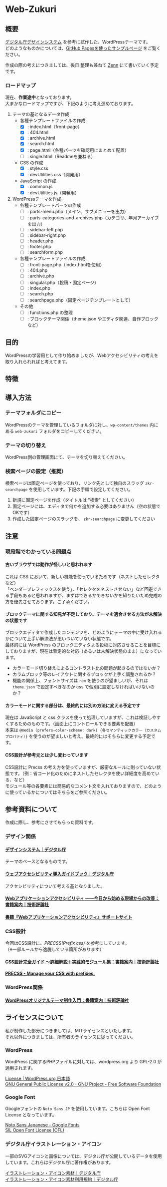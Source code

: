 # Web-Zukuri

## 概要

[デジタル庁デザインシステム](https://www.digital.go.jp/policies/servicedesign/designsystem) を参考に試作した、WordPressテーマです。  
どのようなものかについては、[GitHub Pagesを使ったサンプルページ](https://nonaka101.github.io/web-zukuri/) をご覧ください。

作成の際の考えにつきましては、後日 整理も兼ねて [Zenn](https://zenn.dev/nonaka101) にて書いていく予定です。

### ロードマップ

現在、**作業途中**となっております。  
大まかなロードマップですが、下記のように考え進めております。

1. テーマの基となるデータ作成
	+ 各種テンプレートファイルの作成
		- [x] : index.html（front-page）
		- [x] : 404.html
		- [x] : archive.html
		- [x] : search.html
		- [x] : page.html（各種パーツを確認用にまとめて配置）
		- [ ] : single.html（Readmeを兼ねる）
	+ CSS の作成
		- [x] : style.css
		- [x] : devUtilities.css（開発用）
	+ JavaScript の作成
		- [x] : common.js
		- [x] : devUtilities.js（開発用）
2. WordPressテーマを作成
	+ 各種テンプレートパーツの作成
		- [ ] : parts-menu.php（メイン、サブメニューを出力）
		- [ ] : parts-categories-and-archives.php（カテゴリ、年月アーカイブを出力）
		- [ ] : sidebar-left.php
		- [ ] : sidebar-right.php
		- [ ] : header.php
		- [ ] : footer.php
		- [ ] : searchform.php
	+ 各種テンプレートファイルの作成
		- [ ] : front-page.php（index.htmlを使用）
		- [ ] : 404.php
		- [ ] : archive.php
		- [ ] : singular.php（投稿・固定ページ）
		- [ ] : index.php
		- [ ] : search.php
		- [ ] : searchpage.php（固定ページテンプレートとして）
	+ その他
		- [ ] : functions.php の整理
		- [ ] : ブロックテーマ関係（theme.json やエディタ関連、自作ブロックなど）

## 目的

WordPressの学習用として作り始めましたが、Webアクセシビリティの考えを取り入れられればと考えてます。

## 特徴

## 導入方法

### テーマフォルダにコピー

WordPressのテーマを管理しているフォルダに対し、`wp-content/themes` 内にある `web-zukuri` フォルダをコピーしてください。

### テーマの切り替え

WordPress側の管理画面にて、テーマを切り替えてください。

### 検索ページの設定（推奨）

検索ページは固定ページを使っており、リンク先として独自のスラッグ `zkr-searchpage` を使用しています。下記の手順で設定してください。

1. 新規に固定ページを作成（タイトルは "検索" としてください）
2. 固定ページには、エディタで何かを追加する必要はありません（空の状態でOKです）
3. 作成した固定ページのスラッグを、 `zkr-searchpage` に変更してください

## 注意

### 現段階でわかっている問題点

#### 古いブラウザでは動作が怪しいと思われます

これは CSS において、新しい機能を使っているためです（ネストしたセレクタ など）  
「ベンダープレフィックスを使う」、「セレクタをネストさせない」など回避できる手段もあると思われますが、まずはできるかできないかを知りたいため完成の方を優先させております。ご了承ください。

#### ブロックテーマに関する知見が不足しており、テーマを適合させる方法が未解決の状態です

ブロックエディタで作成したコンテンツを、どのようにテーマの中に受け入れるかについて上手い解決法が思いついていない状態です。  
最終的には WordPress のブロックエディタよる投稿に対応させることを目標にしておりますが、現在は暫定的な対応（あるいは未解決状態のまま）になっています。

+ カラーモード切り替えによるコントラスト比の問題が起きるのではないか？
+ カラムブロック等のレイアウトに関するブロックが上手く調整されるか？
+ 機能の関係上、フォントサイズは `rem` を使うのが望ましいが、それは `theme.json` で設定すべきなのか css で個別に設定しなければいけないのか？

#### カラーモードに関する部分は、最終的には別の方法に変える予定です

現在は JavaScript と css クラスを使って処理していますが、これは検証しやすくするためのものです。（画面上にコントロールできる要素を配置）  
本来は `@media (prefers-color-scheme: dark) {各セマンティックカラー（カスタムプロパティ）}` を使うのが望ましいと考え、最終的にはそちらに変更する予定です。

#### CSS設計が参考元とは少し変わっています

CSS設計に Precss の考え方を使っていますが、厳密なルールに則っていない状態です。（例：省コード化のためにネストしたセレクタを使い詳細度を高めている、など）  
モジュール等の各要素には簡易的なコメント文を入れておりますので、どのように使っているかについてはそちらをご参照ください。

## 参考資料について

作成に際し、参考にさせてもらった資料です。

### デザイン関係

#### [デザインシステム｜デジタル庁](https://www.digital.go.jp/policies/servicedesign/designsystem)

テーマのベースとなるものです。

#### [ウェブアクセシビリティ導入ガイドブック｜デジタル庁](https://www.digital.go.jp/resources/introduction-to-web-accessibility-guidebook/)

アクセシビリティについて考える基となりました。

#### [Webアプリケーションアクセシビリティ ――今日から始める現場からの改善：書籍案内｜技術評論社](https://gihyo.jp/book/2023/978-4-297-13366-5)

#### [書籍『Webアプリケーションアクセシビリティ』サポートサイト](https://webapp-a11y.com/)

### CSS設計

今回はCSS設計に、*PRECSS(Prefix css)* を参考にしています。  
（※一部ルールから逸脱している箇所があります）

#### [CSS設計完全ガイド ～詳細解説＋実践的モジュール集：書籍案内｜技術評論社](https://gihyo.jp/book/2020/978-4-297-11173-1)

#### [PRECSS - Manage your CSS with prefixes.](https://precss.io/ja/)

### WordPress関係

#### [WordPressオリジナルテーマ制作入門：書籍案内｜技術評論社](https://gihyo.jp/book/2022/978-4-297-12557-8)

## ライセンスについて

私が制作した部分につきましては、MITライセンスといたします。  
それ以外につきましては、所有者のライセンスに従ってください。

### WordPress

WordPress に関するPHPファイルに対しては、wordpress.org より GPL-2.0 が適用されます。

[License &#124; WordPress.org 日本語](https://ja.wordpress.org/about/license/)  
[GNU General Public License v2.0 - GNU Project - Free Software Foundation](https://www.gnu.org/licenses/old-licenses/gpl-2.0.html)

### Google Font

Googleフォントの `Noto Sans JP` を使用しています。こちらは Open Font License となっています。

[Noto Sans Japanese - Google Fonts](https://fonts.google.com/noto/specimen/Noto+Sans+JP/about)  
[SIL Open Font License (OFL)](https://scripts.sil.org/cms/scripts/page.php?site_id=nrsi&id=OFL)

### デジタル庁イラストレーション・アイコン

一部のSVGアイコンと画像については、デジタル庁が公開しているデータを使用しています。これらはデジタル庁に著作権があります。

[イラストレーション・アイコン素材｜デジタル庁](https://www.digital.go.jp/policies/servicedesign/designsystem/Illustration_Icons)  
[イラストレーション・アイコン素材利用規約｜デジタル庁](https://www.digital.go.jp/policies/servicedesign/designsystem/Illustration_Icons/terms_of_use)

